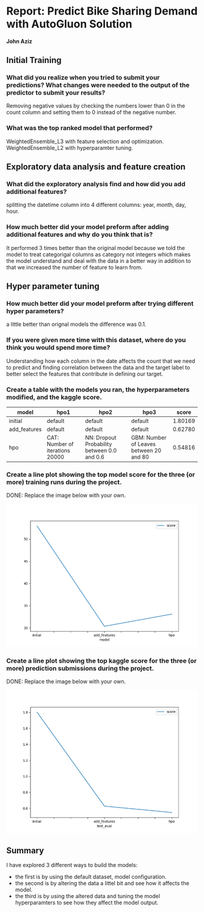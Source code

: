 # Report: Predict Bike Sharing Demand with AutoGluon Solution
#### John Aziz

## Initial Training
### What did you realize when you tried to submit your predictions? What changes were needed to the output of the predictor to submit your results?
Removing negative values by checking the numbers lower than 0 in the count column and setting them to 0 instead of the negative number.

### What was the top ranked model that performed?
WeightedEnsemble_L3 with feature selection and optimization.
WeightedEnsemble_L2 with hyperparamter tuning.

## Exploratory data analysis and feature creation
### What did the exploratory analysis find and how did you add additional features?
splitting the datetime column into 4 different columns: year, month, day, hour.

### How much better did your model preform after adding additional features and why do you think that is?
It performed 3 times better than the original model because we told the model to treat categorigal columns as category not integers which makes the model understand and deal with the data in a better way in addition to that we increased the number of feature to learn from.

## Hyper parameter tuning
### How much better did your model preform after trying different hyper parameters?
a little better than orignal models the difference was 0.1.

### If you were given more time with this dataset, where do you think you would spend more time?
Understanding how each column in the date affects the count that we need to predict and finding correlation between the data and the target label to better select the features that contribute in defining our target.

### Create a table with the models you ran, the hyperparameters modified, and the kaggle score.
model|hpo1|hpo2|hpo3|score|
|--|--|--|--|--|
|initial|default|default|default|1.80169|
|add_features|default|default|default|0.62780|
|hpo|CAT: Number of iterations 20000|NN: Dropout Probability between 0.0 and 0.6|GBM: Number of Leaves between 20 and 80|0.54816|


### Create a line plot showing the top model score for the three (or more) training runs during the project.

DONE: Replace the image below with your own.

![model_train_score.png](img/model_train_score.png)

### Create a line plot showing the top kaggle score for the three (or more) prediction submissions during the project.

DONE: Replace the image below with your own.

![model_test_score.png](img/model_test_score.png)

## Summary
I have explored 3 different ways to build the models:
* the first is by using the default dataset, model configuration.
* the second is by altering the data a littel bit and see how it affects the model.
* the third is by using the altered data and tuning the model hyperparamters to see how they affect the model output.